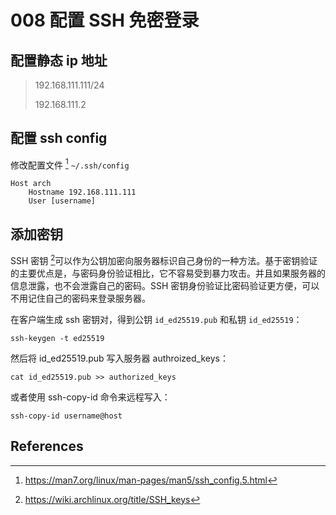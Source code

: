 # 008 配置 SSH 免密登录

## 配置静态 ip 地址

> 192.168.111.111/24
> 
> 192.168.111.2

## 配置 ssh config

修改配置文件 [^ssh-config] `~/.ssh/config`

```
Host arch
	Hostname 192.168.111.111
	User [username]
```

## 添加密钥

SSH 密钥 [^ssh-keys]可以作为公钥加密向服务器标识自己身份的一种方法。基于密钥验证的主要优点是，与密码身份验证相比，它不容易受到暴力攻击。并且如果服务器的信息泄露，也不会泄露自己的密码。SSH 密钥身份验证比密码验证更方便，可以不用记住自己的密码来登录服务器。

在客户端生成 ssh 密钥对，得到公钥 `id_ed25519.pub` 和私钥 `id_ed25519`：

    ssh-keygen -t ed25519

然后将 id_ed25519.pub 写入服务器 authroized_keys：

    cat id_ed25519.pub >> authorized_keys

或者使用 ssh-copy-id 命令来远程写入：

    ssh-copy-id username@host

## References

[^ssh-config]: https://man7.org/linux/man-pages/man5/ssh_config.5.html
[^ssh-keys]: https://wiki.archlinux.org/title/SSH_keys